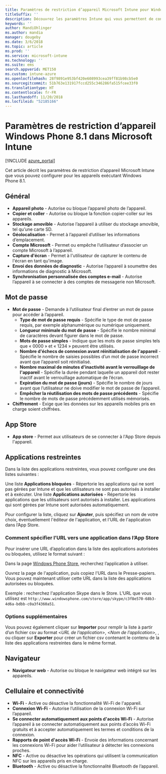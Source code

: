 ```yaml
---
title: Paramètres de restriction d’appareil Microsoft Intune pour Windows Phone 8.1
titleSuffix: ''
description: Découvrez les paramètres Intune qui vous permettent de contrôler les paramètres et les fonctionnalités des appareils exécutant Windows Phone 8.1.
keywords: ''
author: MandiOhlinger
ms.author: mandia
manager: dougeby
ms.date: 3/6/2018
ms.topic: article
ms.prod: ''
ms.service: microsoft-intune
ms.technology: ''
ms.suite: ems
search.appverid: MET150
ms.custom: intune-azure
ms.openlocfilehash: 28f9891e953bf420e608993cea39ff81b98cb5e0
ms.sourcegitcommit: 51b763e131917fccd255c346286fa515fcee33f0
ms.translationtype: HT
ms.contentlocale: fr-FR
ms.lasthandoff: 11/20/2018
ms.locfileid: "52185166"
---
```

# <a name="microsoft-intune-windows-phone-81-device-restriction-settings"></a>Paramètres de restriction d’appareil Windows Phone 8.1 dans Microsoft Intune

[!INCLUDE [azure_portal](./includes/azure_portal.md)]

Cet article décrit les paramètres de restriction d’appareil Microsoft Intune que vous pouvez configurer pour les appareils exécutant Windows Phone 8.1.


## <a name="general"></a>Général

-   **Appareil photo** - Autorise ou bloque l’appareil photo de l’appareil.
-   **Copier et coller** - Autorise ou bloque la fonction copier-coller sur les appareils.
-   **Stockage amovible** - Autorise l’appareil à utiliser du stockage amovible, tel qu’une carte SD.
-   **Géolocalisation** - Permet à l’appareil d’utiliser les informations d’emplacement.
-   **Compte Microsoft** - Permet ou empêche l’utilisateur d’associer un compte Microsoft à l’appareil.
-   **Capture d'écran** - Permet à l'utilisateur de capturer le contenu de l'écran en tant qu'image.
-   **Envoi des données de diagnostic** - Autorise l’appareil à soumettre des informations de diagnostic à Microsoft.
-   **Synchronisation personnalisée des comptes e-mail** - Autorise l’appareil à se connecter à des comptes de messagerie non Microsoft.

## <a name="password"></a>Mot de passe

-   **Mot de passe** - Demande à l’utilisateur final d’entrer un mot de passe pour accéder à l’appareil.
    -   **Type de mot de passe requis** - Spécifie le type de mot de passe requis, par exemple alphanumérique ou numérique uniquement.
    -   **Longueur minimale du mot de passe** - Spécifie le nombre minimal de caractères devant figurer dans le mot de passe.
    -   **Mots de passe simples** - Indique que les mots de passe simples tels que « 0000 » et « 1234 » peuvent être utilisés.
    -   **Nombre d'échecs de connexion avant réinitialisation de l'appareil** - Spécifie le nombre de saisies possibles d’un mot de passe incorrect avant que l’appareil soit réinitialisé.
    -   **Nombre maximal de minutes d'inactivité avant le verrouillage de l'appareil** - Spécifie la durée pendant laquelle un appareil doit rester inactif avant le verrouillage automatique de l’écran.
    -   **Expiration du mot de passe (jours)** - Spécifie le nombre de jours avant que l’utilisateur ne doive modifier le mot de passe de l’appareil.
    -   **Empêcher la réutilisation des mots de passe précédents** - Spécifie le nombre de mots de passe précédemment utilisés mémorisés.
-   **Chiffrement** - Exige que les données sur les appareils mobiles pris en charge soient chiffrées.

## <a name="app-store"></a>App Store

-   **App store** - Permet aux utilisateurs de se connecter à l'App Store depuis l'appareil.

## <a name="restricted-apps"></a>Applications restreintes

Dans la liste des applications restreintes, vous pouvez configurer une des listes suivantes :

Une liste **Applications bloquées** - Répertorie les applications qui ne sont pas gérées par Intune et que les utilisateurs ne sont pas autorisés à installer et à exécuter.
Une liste **Applications autorisées** - Répertorie les applications que les utilisateurs sont autorisés à installer. Les applications qui sont gérées par Intune sont autorisées automatiquement.

Pour configurer la liste, cliquez sur **Ajouter**, puis spécifiez un nom de votre choix, éventuellement l'éditeur de l'application, et l'URL de l'application dans l’App Store.

### <a name="how-to-specify-the-url-to-an-app-in-the-store"></a>Comment spécifier l’URL vers une application dans l’App Store

Pour insérer une URL d’application dans la liste des applications autorisées ou bloquées, utilisez le format suivant :

Dans la page [Windows Phone Store](https://www.microsoft.com/store/apps/windows-phone), recherchez l’application à utiliser.

Ouvrez la page de l'application, puis copiez l'URL dans le Presse-papiers. Vous pouvez maintenant utiliser cette URL dans la liste des applications autorisées ou bloquées.

Exemple : recherchez l'application Skype dans le Store. L’URL que vous utilisez est `http://www.windowsphone.com/store/app/skype/c3f8e570-68b3-4d6a-bdbb-c0a3f4360a51`.



### <a name="additional-options"></a>Options supplémentaires

Vous pouvez également cliquer sur **Importer** pour remplir la liste à partir d’un fichier csv au format <*URL de l’application*>, <*Nom de l’application*>, <app publisher>, ou cliquer sur **Exporter** pour créer un fichier csv contenant le contenu de la liste des applications restreintes dans le même format.


## <a name="browser"></a>Navigateur

-   **Navigateur web** - Autorise ou bloque le navigateur web intégré sur les appareils.

## <a name="cellular-and-connectivity"></a>Cellulaire et connectivité

-   **Wi-Fi** - Active ou désactive la fonctionnalité Wi-Fi de l'appareil.
-   **Connexion Wi-Fi** - Autorise l’utilisation de la connexion Wi-Fi sur l’appareil.
-   **Se connecter automatiquement aux points d'accès Wi-Fi** - Autorise l’appareil à se connecter automatiquement aux points d’accès Wi-Fi gratuits et à accepter automatiquement les termes et conditions de la connexion.
-   **Rapports de point d'accès Wi-Fi** - Envoie des informations concernant les connexions Wi-Fi pour aider l’utilisateur à détecter les connexions proches.
-   **NFC** - Active ou désactive les opérations qui utilisent la communication NFC sur les appareils pris en charge.
-   **Bluetooth** - Active ou désactive la fonctionnalité Bluetooth de l’appareil.
